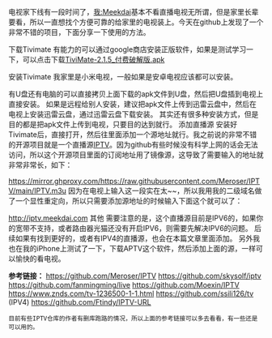 电视家下线有一段时间了，[我:Meekdai](https://github.com/Meekdai)基本不看直播电视无所谓，但是家里长辈要看，所以一直想找个方便可靠的给家里的电视装上。今天在github上发现了一个非常不错的项目，下面分享一下使用的方法。

下载Tivimate
有能力的可以通过google商店安装正版软件，如果是测试学习一下，可以点击下载[TiviMate-2.1.5_付费破解版.apk](https://github.com/skysolf/iptv/blob/main/TiviMate%20%202.1.5%20-%20Premium%E4%BB%98%E8%B4%B9%E7%A0%B4%E8%A7%A3%E7%89%88.apk)

安装Tivimate
我家里是小米电视，一般如果是安卓电视应该都可以安装。

有U盘还有电脑的可以直接拷贝上面下载的apk文件到U盘，然后把U盘插到电视上直接安装。
如果是远程给别人安装，建议把apk文件上传到迅雷云盘中，然后在电视上安装迅雷云盘，通过迅雷云盘下载安装。
其实还有很多种安装方式，但是目的都是把apk文件上传到电视，只要目的达到就行。
添加直播源
安装好Tivimate后，直接打开，然后往里面添加一个源地址就行。我之前说的非常不错的开源项目就是一个直播源[IPTV](https://github.com/Meroser/IPTV)。因为github有些时候没有科学上网的话会无法访问，所以这个开源项目里面的订阅地址用了镜像源，这导致了需要输入的地址就非常非常长，如下：

https://mirror.ghproxy.com/https://raw.githubusercontent.com/Meroser/IPTV/main/IPTV.m3u
因为在电视上输入这一段实在太~~，所以我用我的二级域名做了一个显性重定向，所以只需要添加源地址的时候输入下面这个就可以了：

http://iptv.meekdai.com
其他
需要注意的是，这个直播源目前是IPV6的，如果你的宽带不支持，或者路由器光猫还没有开启IPV6，则需要先解决IPV6的问题。
后续如果有找到更好的，或者有IPV4的直播源，也会在本篇文章里面添加。
另外我也在我的iPhone上测试了一下，下载APTV这个软件，然后添加上面的源，一样可以愉快的看电视。

**参考链接：**
https://github.com/Meroser/IPTV
https://github.com/skysolf/iptv
https://github.com/fanmingming/live
https://github.com/Moexin/IPTV
https://www.znds.com/tv-1236500-1-1.html
https://github.com/ssili126/tv (IPV4)
https://github.com/Ftindy/IPTV-URL

`目前有些IPTV仓库的作者有删库跑路的情况，所以上面的参考链接可以多去看看，有一些还是可以用的。`